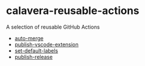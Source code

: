 # calavera-reusable-actions

A selection of reusable GitHub Actions

- [auto-merge](docs/auto-merge.md)
- [publish-vscode-extension](docs/publish-release.md)
- [set-default-labels](docs/set-default-labels.md)
- [publish-release](docs/publish-release.md)

